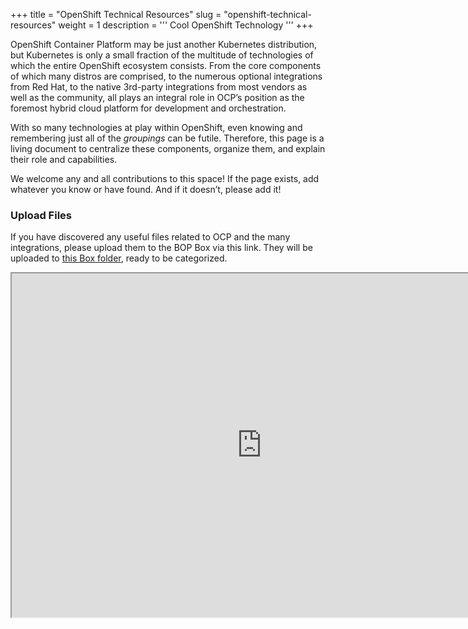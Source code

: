 +++
title = "OpenShift Technical Resources"
slug = "openshift-technical-resources"
weight = 1
description = '''
Cool OpenShift Technology
'''
+++

OpenShift Container Platform may be just another Kubernetes distribution, but Kubernetes is only a small fraction of the multitude of technologies of which the entire OpenShift ecosystem consists. From the core components of which many distros are comprised, to the numerous optional integrations from Red Hat, to the native 3rd-party integrations from most vendors as well as the community, all plays an integral role in OCP’s position as the foremost hybrid cloud platform for development and orchestration.

With so many technologies at play within OpenShift, even knowing and remembering just all of the  _groupings_ can be futile. Therefore, this page is a living document to centralize these components, organize them, and explain their role and capabilities.

We welcome any and all contributions to this space! If the page exists, add whatever you know or have found. And if it doesn’t, please add it!

### Upload Files

If you have discovered any useful files related to OCP and the many integrations, please upload them to the BOP Box via this link. They will be uploaded to [this Box folder](https://ibm.ent.box.com/folder/193841113194), ready to be categorized.
<iframe src="https://ibm.ent.box.com/f/f40d166765e54445b3c2a152fc0d4a47" height="550" width="800"></iframe>